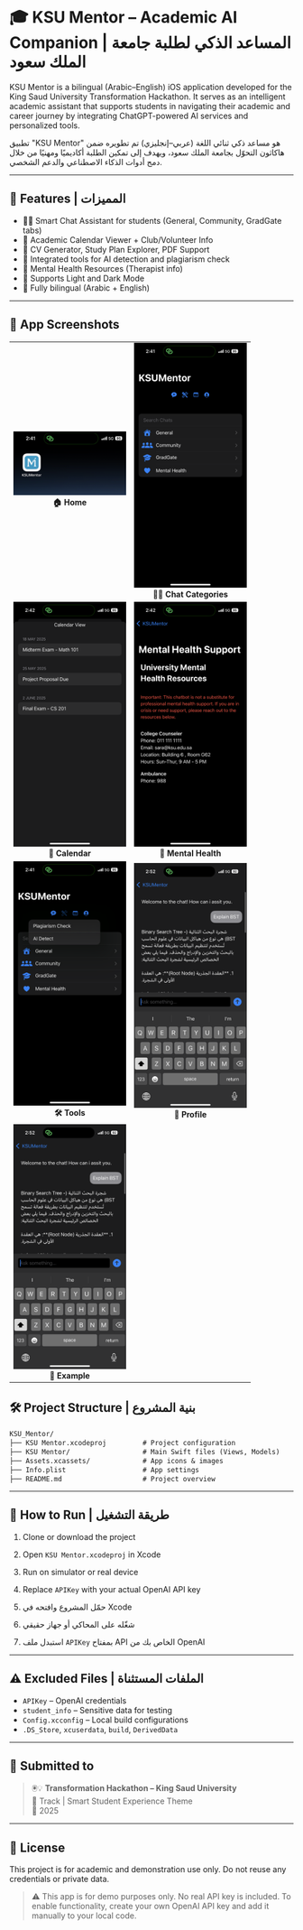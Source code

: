 # 🎓 KSU Mentor – Academic AI Companion | المساعد الذكي لطلبة جامعة الملك سعود

KSU Mentor is a bilingual (Arabic–English) iOS application developed for the King Saud University Transformation Hackathon. It serves as an intelligent academic assistant that supports students in navigating their academic and career journey by integrating ChatGPT-powered AI services and personalized tools.

تطبيق "KSU Mentor" هو مساعد ذكي ثنائي اللغة (عربي–إنجليزي) تم تطويره ضمن هاكاثون التحوّل بجامعة الملك سعود، ويهدف إلى تمكين الطلبة أكاديميًا ومهنيًا من خلال دمج أدوات الذكاء الاصطناعي والدعم الشخصي.

---

## 🚀 Features | المميزات

- 🧑‍🏫 Smart Chat Assistant for students (General, Community, GradGate tabs)
- 📅 Academic Calendar Viewer + Club/Volunteer Info
- 🧾 CV Generator, Study Plan Explorer, PDF Support
- 🔐 Integrated tools for AI detection and plagiarism check
- 🧠 Mental Health Resources (Therapist info)
- 🌙 Supports Light and Dark Mode
- 💬 Fully bilingual (Arabic + English)

---
<h2>📱 App Screenshots</h2>

<table>
  <tr>
    <td align="center">
      <img src="./IMG_1.PNG" alt="Home" width="200"/><br/>
      <b>🏠 Home</b>
    </td>
    <td align="center">
      <img src="./IMG_3019.PNG" alt="Chat Categories" width="200"/><br/>
      <b>🧑‍🎓 Chat Categories</b>
    </td>
  </tr>
  <tr>
    <td align="center">
      <img src="./IMG_3022 copy.PNG" alt="Calendar View" width="200"/><br/>
      <b>📆 Calendar</b>
    </td>
    <td align="center">
      <img src="./IMG_3024.PNG" alt="Mental Health" width="200"/><br/>
      <b>🧠 Mental Health</b>
    </td>
  </tr>
  <tr>
    <td align="center">
      <img src="./IMG_3021.PNG" alt="Tools Menu" width="200"/><br/>
      <b>🛠 Tools</b>
    </td>
    <td align="center">
      <img src="./IMG_3026.PNG" alt="Profile" width="200"/><br/>
      <b>👤 Profile</b>
    </td>
  </tr>
  <tr>
    <td align="center">
      <img src="./IMG_3026.PNG" alt="Example" width="200"/><br/>
      <b>🦾 Example</b>
    </td>
    <td></td>
  </tr>
</table>

## 🛠 Project Structure | بنية المشروع

```plaintext
KSU_Mentor/
├── KSU Mentor.xcodeproj         # Project configuration
├── KSU Mentor/                  # Main Swift files (Views, Models)
├── Assets.xcassets/             # App icons & images
├── Info.plist                   # App settings
├── README.md                    # Project overview
```

---

## 🧪 How to Run | طريقة التشغيل

1. Clone or download the project
2. Open `KSU Mentor.xcodeproj` in Xcode
3. Run on simulator or real device
4. Replace `APIKey` with your actual OpenAI API key

1. حمّل المشروع وافتحه في Xcode  
2. شغّله على المحاكي أو جهاز حقيقي  
3. استبدل ملف `APIKey` بمفتاح API الخاص بك من OpenAI

---

## ⚠️ Excluded Files | الملفات المستثناة

- `APIKey` – OpenAI credentials  
- `student_info` – Sensitive data for testing  
- `Config.xcconfig` – Local build configurations  
- `.DS_Store`, `xcuserdata`, `build`, `DerivedData`

---

## 🏁 Submitted to

> 🖲️💡 **Transformation Hackathon – King Saud University**  
> 🔗  Track | Smart Student Experience Theme  
> 📅 2025

---

## 📄 License

This project is for academic and demonstration use only. Do not reuse any credentials or private data.

> ⚠️ This app is for demo purposes only. No real API key is included.
> To enable functionality, create your own OpenAI API key and add it manually to your local code.
